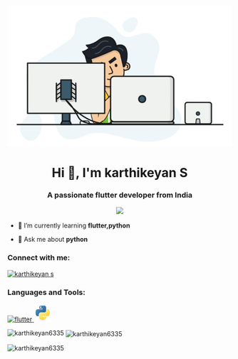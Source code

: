 ![MasterHead](https://raw.githubusercontent.com/rajpratyush/rajpratyush/master/me_1.gif)
<h1 align="center">Hi 👋, I'm karthikeyan S</h1>
<h3 align="center">A passionate flutter developer from India</h3>

<p align="center"> <img src="https://th.bing.com/th?q=GIS+Big+Data&w=120&h=120&c=1&rs=1&qlt=90&cb=1&dpr=1.3&pid=InlineBlock&mkt=en-IN&cc=IN&setlang=en&adlt=moderate&t=1&mw=247">

- 🌱 I’m currently learning **flutter,python**

- 💬 Ask me about **python**

<h3 align="left">Connect with me:</h3>
<p align="left">
<a href="https://linkedin.com/in/karthikeyan s" target="blank"><img align="center" src="https://raw.githubusercontent.com/rahuldkjain/github-profile-readme-generator/master/src/images/icons/Social/linked-in-alt.svg" alt="karthikeyan s" height="30" width="40" /></a>
</p>

<h3 align="left">Languages and Tools:</h3>
<p align="left"> <a href="https://flutter.dev" target="_blank" rel="noreferrer"> <img src="https://www.vectorlogo.zone/logos/flutterio/flutterio-icon.svg" alt="flutter" width="40" height="40"/> </a> <a href="https://www.python.org" target="_blank" rel="noreferrer"> <img src="https://raw.githubusercontent.com/devicons/devicon/master/icons/python/python-original.svg" alt="python" width="40" height="40"/> </a> </p>

<p><img align="left" src="https://github-readme-stats.vercel.app/api/top-langs?username=karthikeyan6335&show_icons=true&locale=en&layout=compact" alt="karthikeyan6335" /></p>

<p>&nbsp;<img align="center" src="https://github-readme-stats.vercel.app/api?username=karthikeyan6335&show_icons=true&locale=en" alt="karthikeyan6335" /></p>

<p><img align="center" src="https://github-readme-streak-stats.herokuapp.com/?user=karthikeyan6335&" alt="karthikeyan6335" /></p>
